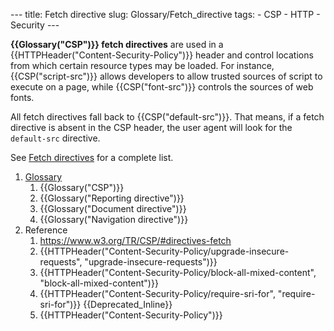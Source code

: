 --- title: Fetch directive slug: Glossary/Fetch_directive tags: - CSP - HTTP - Security ---

**{{Glossary("CSP")}} fetch directives** are used in a {{HTTPHeader("Content-Security-Policy")}} header and control locations from which certain resource types may be loaded. For instance, {{CSP("script-src")}} allows developers to allow trusted sources of script to execute on a page, while {{CSP("font-src")}} controls the sources of web fonts.

All fetch directives fall back to {{CSP("default-src")}}. That means, if a fetch directive is absent in the CSP header, the user agent will look for the `default-src` directive.

See [Fetch directives](/en-US/docs/Web/HTTP/Headers/Content-Security-Policy#fetch_directives) for a complete list.

1.  [Glossary](/en-US/docs/Glossary)
    1.  {{Glossary("CSP")}}
    2.  {{Glossary("Reporting directive")}}
    3.  {{Glossary("Document directive")}}
    4.  {{Glossary("Navigation directive")}}
2.  Reference
    1.  <https://www.w3.org/TR/CSP/#directives-fetch>
    2.  {{HTTPHeader("Content-Security-Policy/upgrade-insecure-requests", "upgrade-insecure-requests")}}
    3.  {{HTTPHeader("Content-Security-Policy/block-all-mixed-content", "block-all-mixed-content")}}
    4.  {{HTTPHeader("Content-Security-Policy/require-sri-for", "require-sri-for")}} {{Deprecated\_Inline}}
    5.  {{HTTPHeader("Content-Security-Policy")}}
